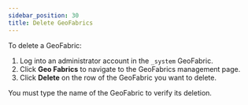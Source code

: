 ```yaml
---
sidebar_position: 30
title: Delete GeoFabrics
---
```


To delete a GeoFabric:

1. Log into an administrator account in the `_system` GeoFabric.
2. Click **Geo Fabrics** to navigate to the GeoFabrics management page.
3. Click **Delete** on the row of the GeoFabric you want to delete.

You must type the name of the GeoFabric to verify its deletion.